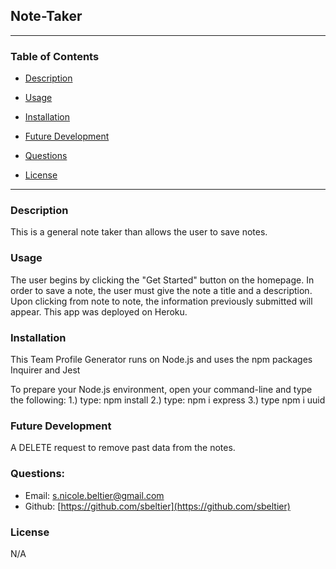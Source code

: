 ## Note-Taker

---

### Table of Contents
* [Description](#description)

* [Usage](#usage)

* [Installation](#installation)

* [Future Development](#future-development)

* [Questions](#questions)

* [License](#license)

---

### Description
This is a general note taker than allows the user to save notes.

### Usage
The user begins by clicking the "Get Started" button on the homepage. In order to save a note, the user must give the note a title and a description. Upon clicking from note to note, the information previously submitted will appear. This app was deployed on Heroku.

### Installation
This Team Profile Generator runs on Node.js and uses the npm packages Inquirer and Jest

To prepare your Node.js environment, open your command-line and type the following:
1.) type: npm install
2.) type: npm i express
3.) type npm i uuid


### Future Development
A DELETE request to remove past data from the notes.


### Questions:

* Email: s.nicole.beltier@gmail.com
* Github: [https://github.com/sbeltier](https://github.com/sbeltier)


### License
N/A
